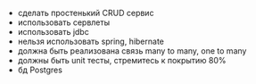 - сделать простенький CRUD сервис
- использовать сервлеты
- использовать jdbc
- нельзя использовать spring, hibernate
- должна быть реализована связь many to many, one to many
- должны быть unit тесты, стремитесь к покрытию 80%
- бд Postgres
